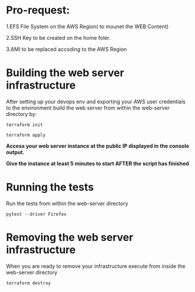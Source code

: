 Pro-request:
===========

1.EFS File System on the AWS Region( to mounet the WEB Content)

2.SSH Key to be created on the home foler.

3.AMI to be replaced accoding to the AWS Region



# Building the web server infrastructure

After setting up your devops env and exporting your AWS user credentials to the environment build the web server from within the web-server directory by:

``terraform init``

``terraform apply``

**Access your web server instance at the public IP displayed in the console output.**

**Give the instance at least 5 minutes to start AFTER the script has finished**

# Running the tests

Run the tests from within the web-server directory

``pytest --driver Firefox``

# Removing the web server infrastructure

When you are ready to remove your infrastructure execute from inside the web-server directory

``terraform destroy``
